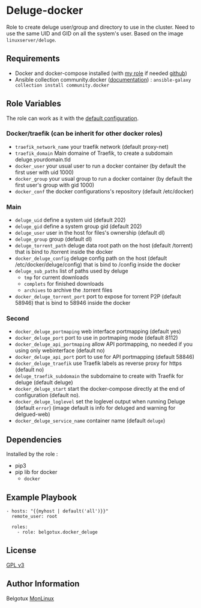 Deluge-docker
=============

Role to create deluge user/group and directory to use in the cluster.
Need to use the same UID and GID on all the system's user.
Based on the image `linuxserver/deluge`.

Requirements
------------

- Docker and docker-compose installed (with [my role](https://galaxy.ansible.com/belgotux/docker) if needed [github](https://github.com/belgotux/ansible-role-docker))
- Ansible collection community.docker ([documentation](https://docs.ansible.com/ansible/latest/collections/community/docker/docker_compose_module.html)) : `ansible-galaxy collection install community.docker`

Role Variables
--------------
The role can work as it with the [default configuration](defaults/main.yml).

### Docker/traefik (can be inherit for other docker roles)
- `traefik_network_name` your traefik network (default proxy-net)
- `traefik_domain` Main domaine of Traefik, to create a subdomain deluge.yourdomain.tld
- `docker_user` your usual user to run a docker container (by default the first user with uid 1000)
- `docker_group` your usual group to run a docker container (by default the first user's group with gid 1000)
- `docker_conf` the docker configurations's repository (default /etc/docker)

### Main
- `deluge_uid` define a system uid (default 202)
- `deluge_gid` define a system group gid (default 202)
- `deluge_user` user in the host for files's ownership (default dl)
- `deluge_group` group (default dl)
- `deluge_torrent_path` deluge data root path on the host (default /torrent) that is bind to /torrent inside the docker
- `docker_deluge_config` deluge config path on the host (default /etc/docker/deluge/config) that is bind to /config inside the docker
- `deluge_sub_paths` list of paths used by deluge
  - `tmp` for current downloads
  - `complets` for finished downloads
  - `archives` to archive the .torrent files
- `docker_deluge_torrent_port` port to expose for torrent P2P (default 58946) that is bind to 58946 inside the docker

### Second
- `docker_deluge_portmaping` web interface portmapping (default yes)
- `docker_deluge_port` port to use in portmaping mode (default 8112)
- `docker_deluge_api_portmaping` allow API portmapping, no needed if you using only webinterface (default no)
- `docker_deluge_api_port` port to use for API portmapping (default 58846)
- `docker_deluge_traefik` use Traefik labels as reverse proxy for https (default no)
- `deluge_traefik_subdomain` the subdomaine to create with Traefik for deluge (default deluge)
- `docker_deluge_start` start the docker-compose directly at the end of configuration (default no).
- `docker_deluge_loglevel` set the loglevel output when running Deluge (default `error`) (image default is info for deluged and warning for delgued-web)
- `docker_deluge_service_name` container name (default `deluge`)



Dependencies
------------
Installed by the role :
- pip3
- pip lib for docker
  - `docker`

Example Playbook
----------------

```
- hosts: "{{myhost | default('all')}}"
  remote_user: root

  roles:
    - role: belgotux.docker_deluge
```

License
-------

[GPL v3](https://www.gnu.org/licenses/gpl-3.0.en.html)

Author Information
------------------

Belgotux
[MonLinux](https://www.monlinux.net)
